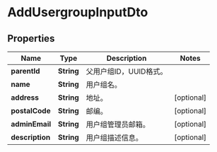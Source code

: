 
# AddUsergroupInputDto

## Properties
Name | Type | Description | Notes
------------ | ------------- | ------------- | -------------
**parentId** | **String** | 父用户组ID，UUID格式。 | 
**name** | **String** | 用户组名。 | 
**address** | **String** | 地址。 |  [optional]
**postalCode** | **String** | 邮编。 |  [optional]
**adminEmail** | **String** | 用户组管理员邮箱。 |  [optional]
**description** | **String** | 用户组描述信息。 |  [optional]



